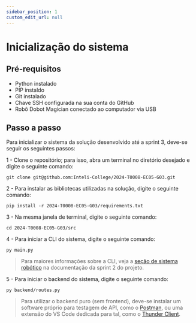 ```yaml
---
sidebar_position: 1
custom_edit_url: null
---
```


# Inicialização do sistema

## Pré-requisitos

- Python instalado
- PIP instaldo
- Git instalado
- Chave SSH configurada na sua conta do GitHub
- Robô Dobot Magician conectado ao computador via USB

## Passo a passo

Para inicializar o sistema da solução desenvolvido até a sprint 3, deve-se seguir os seguintes passos:

1 - Clone o repositório; para isso, abra um terminal no diretório desejado e digite o seguinte comando:

```git clone git@github.com:Inteli-College/2024-T0008-EC05-G03.git```

2 - Para instalar as bibliotecas utilizadas na solução, digite o seguinte comando:

```pip install -r 2024-T0008-EC05-G03/requirements.txt```

3 - Na mesma janela de terminal, digite o seguinte comando:

```cd 2024-T0008-EC05-G03/src```

4 - Para iniciar a CLI do sistema, digite o seguinte comando:

```py main.py```

> Para maiores informações sobre a CLI, veja a [seção de sistema robótico](https://inteli-college.github.io/2024-T0008-EC05-G03/category/sistema-robótico) na documentação da sprint 2 do projeto.

5 - Para iniciar o backend do sistema, digite o seguinte comando:

```py backend/routes.py```

> Para utilizar o backend puro (sem frontend), deve-se instalar um software próprio para testagem de API, como o [Postman](https://www.postman.com/), ou uma extensão do VS Code dedicada para tal, como o [Thunder Client](https://www.thunderclient.com/).

